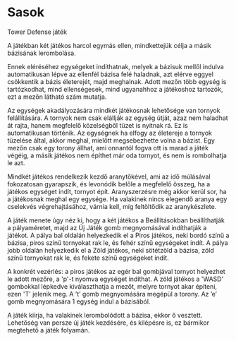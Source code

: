 # Sasok

Tower Defense játék

A játékban két játékos harcol egymás ellen, mindkettejük célja a másik bázisának lerombolása.

Ennek eléréséhez egységeket indíthatnak, melyek a bázisuk mellől indulva automatikusan lépve az ellenfél bázisa felé haladnak,
azt elérve eggyel csökkentik a bázis életerejét, majd meghalnak. Adott mezőn több egység is tartózkodhat, mind ellenségesek,
mind ugyanahhoz a játékoshoz tartozók, ezt a mezőn látható szám mutatja.

Az egységek akadályozására mindkét játékosnak lehetősége van tornyok felállítására. A tornyok nem csak elállják az egység útját,
azaz nem haladhat át rajta, hanem megfelelő közelségből tüzet is nyitnak rá. Ez is automatikusan történik.
Az egységnek ha elfogy az életereje a tornyok tüzelése által, akkor meghal, mielőtt megsebezhette volna a bázist.
Egy mezőn csak egy torony állhat, ami onnantól fogva ott is marad a játék végéig, a másik játékos nem építhet már oda tornyot,
és nem is rombolhatja le azt.

Mindkét játékos rendelkezik kezdő aranytőkével, ami az idő múlásával fokozatosan gyarapszik, és levonódik belőle a megfelelő összeg,
ha a játékos egységet indít, tornyot épít. Aranyszerzésre még akkor kerül sor, ha a játékosnak meghal egy egysége.
Ha valakinek nincs elegendő aranya egy cselekvés végrehajtásához, várnia kell, míg feltöltődik az aranykészlete.

A játék menete úgy néz ki, hogy a két játékos a Beállításokban beállíthatják a pályaméretet, majd az Új Játék gomb megnyomásával indíthatják
a játékot. A pálya bal oldalán helyezkedik el a Piros játékos, neki bordó színű a bázisa, piros színű tornyokat rak le, és fehér
színű egységeket indít. A pálya jobb oldalán helyezkedik el a Zöld játékos, neki sötétzöld a bázisa, zöld színű tornyokat rak le,
és fekete színű egységeket indít.

A konkrét vezérlés: a piros játékos az egér bal gombjával tornyot helyezhet le adott mezőre, a 'p'-t nyomva egységet indíthat.
A zöld játékos a 'WASD' gombokkal lépkedve kiválaszthatja a mezőt, melyre tornyot akar építeni, ezen 'T' jelenik meg.
A ’t’ gomb megnyomására megépül a torony. Az ’e’ gomb megnyomására 1 egység indul a bázisából.

A játék kiírja, ha valakinek lerombolódott a bázisa, ekkor ő vesztett. Lehetőség van persze új játék kezdésére, és kilépésre is,
ez bármikor megtehető a játék folyamán.